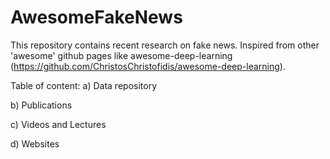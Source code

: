 # AwesomeFakeNews
This repository contains recent research on fake news. Inspired from other 'awesome' github pages like awesome-deep-learning (https://github.com/ChristosChristofidis/awesome-deep-learning).

Table of content:
a) Data repository 

b) Publications

c) Videos and Lectures 


d) Websites
